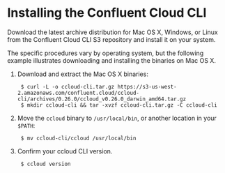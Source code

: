 # Installing the Confluent Cloud CLI

Download the latest archive distribution for Mac OS X, Windows, or Linux
from the Confluent Cloud CLI S3 repository and install it on your system.

The specific procedures vary by operating system, but the following example
illustrates downloading and installing the binaries on Mac OS X.

1. Download and extract the Mac OS X binaries:

        $ curl -L -o ccloud-cli.tar.gz https://s3-us-west-2.amazonaws.com/confluent.cloud/ccloud-cli/archives/0.26.0/ccloud_v0.26.0_darwin_amd64.tar.gz
        $ mkdir ccloud-cli && tar -xvzf ccloud-cli.tar.gz -C ccloud-cli

2. Move the `ccloud` binary to `/usr/local/bin`, or another location in your `$PATH`:

        $ mv ccloud-cli/ccloud /usr/local/bin

3. Confirm your ccloud CLI version.

        $ ccloud version
